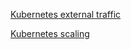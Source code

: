 [Kubernetes external traffic](20191229_kubernetes_external_traffic/README.md)

[Kubernetes scaling](20200721_kubernetes_scaling/README.md)
